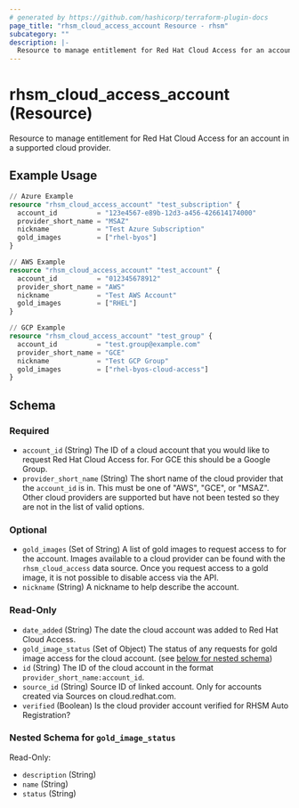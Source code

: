 ```yaml
---
# generated by https://github.com/hashicorp/terraform-plugin-docs
page_title: "rhsm_cloud_access_account Resource - rhsm"
subcategory: ""
description: |-
  Resource to manage entitlement for Red Hat Cloud Access for an account in a supported cloud provider.
---
```


# rhsm_cloud_access_account (Resource)

Resource to manage entitlement for Red Hat Cloud Access for an account in a supported cloud provider.

## Example Usage

```terraform
// Azure Example
resource "rhsm_cloud_access_account" "test_subscription" {
  account_id          = "123e4567-e89b-12d3-a456-426614174000"
  provider_short_name = "MSAZ"
  nickname            = "Test Azure Subscription"
  gold_images         = ["rhel-byos"]
}

// AWS Example
resource "rhsm_cloud_access_account" "test_account" {
  account_id          = "012345678912"
  provider_short_name = "AWS"
  nickname            = "Test AWS Account"
  gold_images         = ["RHEL"]
}

// GCP Example
resource "rhsm_cloud_access_account" "test_group" {
  account_id          = "test.group@example.com"
  provider_short_name = "GCE"
  nickname            = "Test GCP Group"
  gold_images         = ["rhel-byos-cloud-access"]
}
```

<!-- schema generated by tfplugindocs -->
## Schema

### Required

- `account_id` (String) The ID of a cloud account that you would like to request Red Hat Cloud Access for. For GCE this should be a Google Group.
- `provider_short_name` (String) The short name of the cloud provider that the `account_id` is in. This must be one of "AWS", "GCE", or "MSAZ".  Other cloud providers are supported but have not been tested so they are not in the list of valid options.

### Optional

- `gold_images` (Set of String) A list of gold images to request access to for the account. Images available to a cloud provider can be found with the `rhsm_cloud_access` data source. Once you request access to a gold image, it is not possible to disable access via the API.
- `nickname` (String) A nickname to help describe the account.

### Read-Only

- `date_added` (String) The date the cloud account was added to Red Hat Cloud Access.
- `gold_image_status` (Set of Object) The status of any requests for gold image access for the cloud account. (see [below for nested schema](#nestedatt--gold_image_status))
- `id` (String) The ID of the cloud account in the format `provider_short_name:account_id`.
- `source_id` (String) Source ID of linked account. Only for accounts created via Sources on cloud.redhat.com.
- `verified` (Boolean) Is the cloud provider account verified for RHSM Auto Registration?

<a id="nestedatt--gold_image_status"></a>
### Nested Schema for `gold_image_status`

Read-Only:

- `description` (String)
- `name` (String)
- `status` (String)
